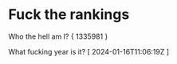 # Fuck the rankings

Who the hell am I?
{ 1335981 }

What fucking year is it?
[ 2024-01-16T11:06:19Z ]
